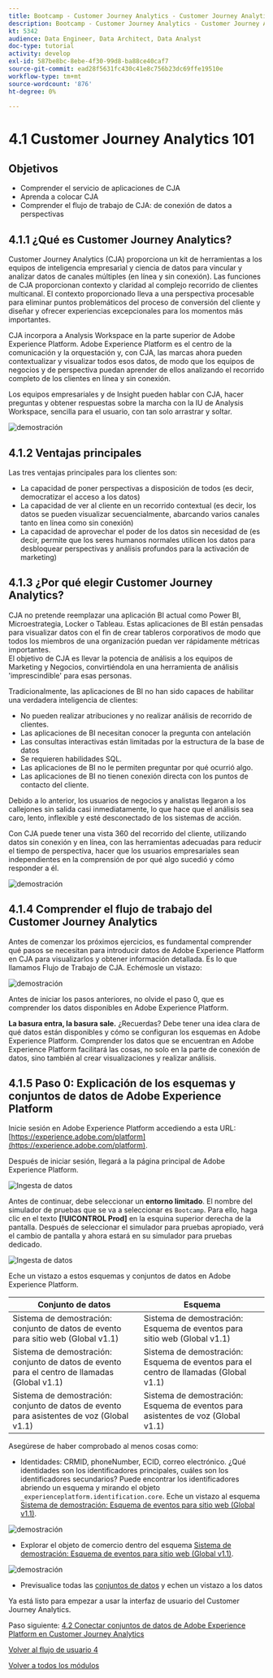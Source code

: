 ```yaml
---
title: Bootcamp - Customer Journey Analytics - Customer Journey Analytics 101
description: Bootcamp - Customer Journey Analytics - Customer Journey Analytics 101
kt: 5342
audience: Data Engineer, Data Architect, Data Analyst
doc-type: tutorial
activity: develop
exl-id: 587be8bc-8ebe-4f30-99d8-ba88ce40caf7
source-git-commit: ead28f5631fc430c41e8c756b23dc69ffe19510e
workflow-type: tm+mt
source-wordcount: '876'
ht-degree: 0%

---
```


# 4.1 Customer Journey Analytics 101

## Objetivos

- Comprender el servicio de aplicaciones de CJA
- Aprenda a colocar CJA
- Comprender el flujo de trabajo de CJA: de conexión de datos a perspectivas

## 4.1.1 ¿Qué es Customer Journey Analytics?

Customer Journey Analytics (CJA) proporciona un kit de herramientas a los equipos de inteligencia empresarial y ciencia de datos para vincular y analizar datos de canales múltiples (en línea y sin conexión). Las funciones de CJA proporcionan contexto y claridad al complejo recorrido de clientes multicanal. El contexto proporcionado lleva a una perspectiva procesable para eliminar puntos problemáticos del proceso de conversión del cliente y diseñar y ofrecer experiencias excepcionales para los momentos más importantes.

CJA incorpora a Analysis Workspace en la parte superior de Adobe Experience Platform. Adobe Experience Platform es el centro de la comunicación y la orquestación y, con CJA, las marcas ahora pueden contextualizar y visualizar todos esos datos, de modo que los equipos de negocios y de perspectiva puedan aprender de ellos analizando el recorrido completo de los clientes en línea y sin conexión.

Los equipos empresariales y de Insight pueden hablar con CJA, hacer preguntas y obtener respuestas sobre la marcha con la IU de Analysis Workspace, sencilla para el usuario, con tan solo arrastrar y soltar.

![demostración](./images/cja-adv-analysis1.png)

## 4.1.2 Ventajas principales

Las tres ventajas principales para los clientes son:

- La capacidad de poner perspectivas a disposición de todos (es decir, democratizar el acceso a los datos)
- La capacidad de ver al cliente en un recorrido contextual (es decir, los datos se pueden visualizar secuencialmente, abarcando varios canales tanto en línea como sin conexión)
- La capacidad de aprovechar el poder de los datos sin necesidad de (es decir, permite que los seres humanos normales utilicen los datos para desbloquear perspectivas y análisis profundos para la activación de marketing)

## 4.1.3 ¿Por qué elegir Customer Journey Analytics?

CJA no pretende reemplazar una aplicación BI actual como Power BI, Microestrategia, Locker o Tableau. Estas aplicaciones de BI están pensadas para visualizar datos con el fin de crear tableros corporativos de modo que todos los miembros de una organización puedan ver rápidamente métricas importantes.\
El objetivo de CJA es llevar la potencia de análisis a los equipos de Marketing y Negocios, convirtiéndola en una herramienta de análisis &#39;imprescindible&#39; para esas personas.

Tradicionalmente, las aplicaciones de BI no han sido capaces de habilitar una verdadera inteligencia de clientes:

- No pueden realizar atribuciones y no realizar análisis de recorrido de clientes.
- Las aplicaciones de BI necesitan conocer la pregunta con antelación
- Las consultas interactivas están limitadas por la estructura de la base de datos
- Se requieren habilidades SQL.
- Las aplicaciones de BI no le permiten preguntar por qué ocurrió algo.
- Las aplicaciones de BI no tienen conexión directa con los puntos de contacto del cliente.

Debido a lo anterior, los usuarios de negocios y analistas llegaron a los callejones sin salida casi inmediatamente, lo que hace que el análisis sea caro, lento, inflexible y esté desconectado de los sistemas de acción.

Con CJA puede tener una vista 360 del recorrido del cliente, utilizando datos sin conexión y en línea, con las herramientas adecuadas para reducir el tiempo de perspectiva, hacer que los usuarios empresariales sean independientes en la comprensión de por qué algo sucedió y cómo responder a él.

![demostración](./images/cja-use-case.png)

## 4.1.4 Comprender el flujo de trabajo del Customer Journey Analytics

Antes de comenzar los próximos ejercicios, es fundamental comprender qué pasos se necesitan para introducir datos de Adobe Experience Platform en CJA para visualizarlos y obtener información detallada. Es lo que llamamos Flujo de Trabajo de CJA. Echémosle un vistazo:

![demostración](./images/cja-work-flow.jpg)

Antes de iniciar los pasos anteriores, no olvide el paso 0, que es comprender los datos disponibles en Adobe Experience Platform.

**La basura entra, la basura sale.** ¿Recuerdas? Debe tener una idea clara de qué datos están disponibles y cómo se configuran los esquemas en Adobe Experience Platform. Comprender los datos que se encuentran en Adobe Experience Platform facilitará las cosas, no solo en la parte de conexión de datos, sino también al crear visualizaciones y realizar análisis.

## 4.1.5 Paso 0: Explicación de los esquemas y conjuntos de datos de Adobe Experience Platform

Inicie sesión en Adobe Experience Platform accediendo a esta URL: [https://experience.adobe.com/platform](https://experience.adobe.com/platform).

Después de iniciar sesión, llegará a la página principal de Adobe Experience Platform.

![Ingesta de datos](../uc1/images/home.png)

Antes de continuar, debe seleccionar un **entorno limitado**. El nombre del simulador de pruebas que se va a seleccionar es ``Bootcamp``. Para ello, haga clic en el texto **[!UICONTROL Prod]** en la esquina superior derecha de la pantalla. Después de seleccionar el simulador para pruebas apropiado, verá el cambio de pantalla y ahora estará en su simulador para pruebas dedicado.

![Ingesta de datos](../uc1/images/sb1.png)

Eche un vistazo a estos esquemas y conjuntos de datos en Adobe Experience Platform.

| Conjunto de datos | Esquema |
| ----------------- |-------------| 
| Sistema de demostración: conjunto de datos de evento para sitio web (Global v1.1) | Sistema de demostración: Esquema de eventos para sitio web (Global v1.1) |
| Sistema de demostración: conjunto de datos de evento para el centro de llamadas (Global v1.1) | Sistema de demostración: Esquema de eventos para el centro de llamadas (Global v1.1) |
| Sistema de demostración: conjunto de datos de evento para asistentes de voz (Global v1.1) | Sistema de demostración: Esquema de eventos para asistentes de voz (Global v1.1) |

Asegúrese de haber comprobado al menos cosas como:

- Identidades: CRMID, phoneNumber, ECID, correo electrónico. ¿Qué identidades son los identificadores principales, cuáles son los identificadores secundarios?
Puede encontrar los identificadores abriendo un esquema y mirando el objeto `_experienceplatform.identification.core`. Eche un vistazo al esquema [Sistema de demostración: Esquema de eventos para sitio web (Global v1.1)](https://experience.adobe.com/platform/schema).

![demostración](./images/identity.png)

- Explorar el objeto de comercio dentro del esquema [Sistema de demostración: Esquema de eventos para sitio web (Global v1.1)](https://experience.adobe.com/platform/schema).

![demostración](./images/commerce.png)

- Previsualice todas las [conjuntos de datos](https://experience.adobe.com/platform/dataset/browse?limit=50&amp;page=1&amp;sortDescending=1&amp;sortField=created) y echen un vistazo a los datos

Ya está listo para empezar a usar la interfaz de usuario del Customer Journey Analytics.

Paso siguiente: [4.2 Conectar conjuntos de datos de Adobe Experience Platform en Customer Journey Analytics](./ex2.md)

[Volver al flujo de usuario 4](./uc4.md)

[Volver a todos los módulos](../../overview.md)

